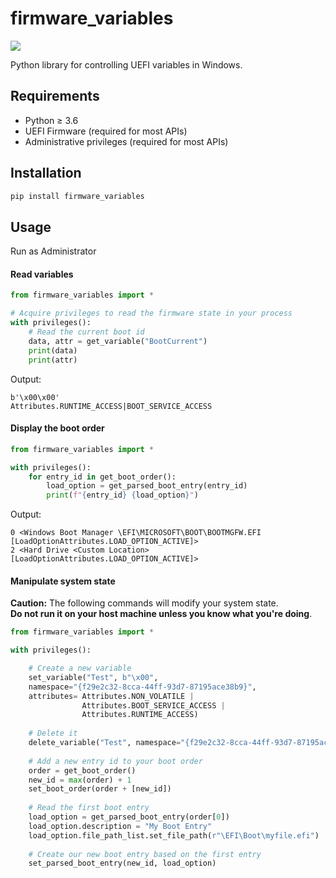 # firmware_variables
![](https://github.com/netaneld122/firmware-variables/workflows/Build/badge.svg)

Python library for controlling UEFI variables in Windows.

## Requirements
* Python ≥ 3.6
* UEFI Firmware (required for most APIs)
* Administrative privileges (required for most APIs)

## Installation

```python
pip install firmware_variables
```

## Usage

Run as Administrator

#### Read variables

```python
from firmware_variables import *

# Acquire privileges to read the firmware state in your process
with privileges():
    # Read the current boot id 
    data, attr = get_variable("BootCurrent")
    print(data)
    print(attr)
```
Output:
```
b'\x00\x00'
Attributes.RUNTIME_ACCESS|BOOT_SERVICE_ACCESS
```

#### Display the boot order
```python
from firmware_variables import *

with privileges():
    for entry_id in get_boot_order():
        load_option = get_parsed_boot_entry(entry_id)
        print(f"{entry_id} {load_option}")
```

Output:

```
0 <Windows Boot Manager \EFI\MICROSOFT\BOOT\BOOTMGFW.EFI [LoadOptionAttributes.LOAD_OPTION_ACTIVE]>
2 <Hard Drive <Custom Location> [LoadOptionAttributes.LOAD_OPTION_ACTIVE]>
```

#### Manipulate system state
**Caution:** The following commands will modify your system state.  
**Do not run it on your host machine unless you know what you're doing**.

```python
from firmware_variables import *

with privileges():

    # Create a new variable
    set_variable("Test", b"\x00",
    namespace="{f29e2c32-8cca-44ff-93d7-87195ace38b9}", 
    attributes= Attributes.NON_VOLATILE | 
                Attributes.BOOT_SERVICE_ACCESS |
                Attributes.RUNTIME_ACCESS)
    
    # Delete it
    delete_variable("Test", namespace="{f29e2c32-8cca-44ff-93d7-87195ace38b9}")
    
    # Add a new entry id to your boot order
    order = get_boot_order()
    new_id = max(order) + 1
    set_boot_order(order + [new_id])
    
    # Read the first boot entry
    load_option = get_parsed_boot_entry(order[0])
    load_option.description = "My Boot Entry"
    load_option.file_path_list.set_file_path(r"\EFI\Boot\myfile.efi")
    
    # Create our new boot entry based on the first entry
    set_parsed_boot_entry(new_id, load_option)
```
